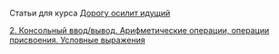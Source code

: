 Статьи для курса [Дорогу осилит идущий](https://t.me/ViamSupervadetVadens)


[2. Консольный ввод/вывод. Арифметические операции, операции присвоения. Условные выражения](lessons%2Fjava-core%2FConsole%20I_O.%20Arithmetic%20operations%2C%20assignment%20operations.%20Conditional%20Expressions.md)
